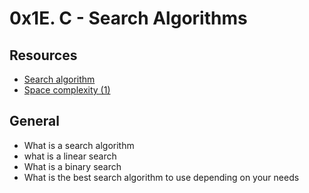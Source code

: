 # 0x1E. C - Search Algorithms

## Resources
- [Search algorithm](https://intranet.alxswe.com/rltoken/ap2kuRv8qrUMyQ0-MY3EXw)
- [Space complexity (1)](https://intranet.alxswe.com/rltoken/QK9ENdoTyqGs0d4_M3XE3g)

## General
- What is a search algorithm
- what is a linear search
- What is a binary search
- What is the best search algorithm to use depending on your needs
